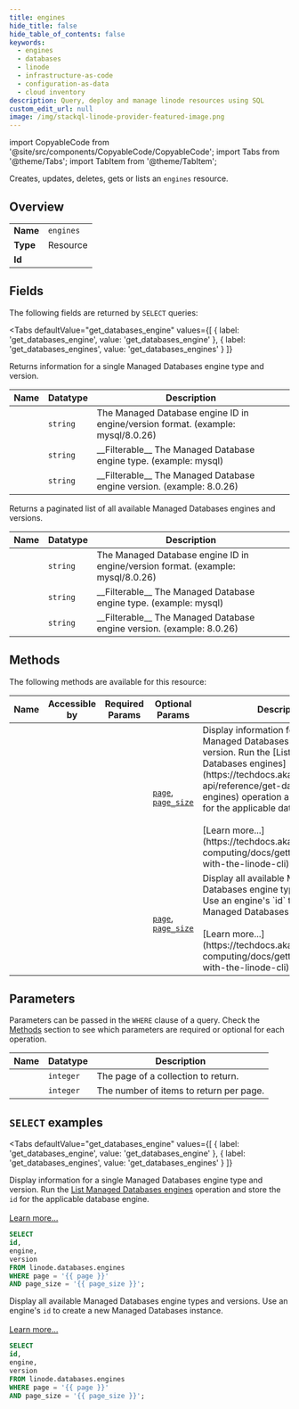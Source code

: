 ```yaml
--- 
title: engines
hide_title: false
hide_table_of_contents: false
keywords:
  - engines
  - databases
  - linode
  - infrastructure-as-code
  - configuration-as-data
  - cloud inventory
description: Query, deploy and manage linode resources using SQL
custom_edit_url: null
image: /img/stackql-linode-provider-featured-image.png
---
```


import CopyableCode from '@site/src/components/CopyableCode/CopyableCode';
import Tabs from '@theme/Tabs';
import TabItem from '@theme/TabItem';

Creates, updates, deletes, gets or lists an <code>engines</code> resource.

## Overview
<table><tbody>
<tr><td><b>Name</b></td><td><code>engines</code></td></tr>
<tr><td><b>Type</b></td><td>Resource</td></tr>
<tr><td><b>Id</b></td><td><CopyableCode code="linode.databases.engines" /></td></tr>
</tbody></table>

## Fields

The following fields are returned by `SELECT` queries:

<Tabs
    defaultValue="get_databases_engine"
    values={[
        { label: 'get_databases_engine', value: 'get_databases_engine' },
        { label: 'get_databases_engines', value: 'get_databases_engines' }
    ]}
>
<TabItem value="get_databases_engine">

Returns information for a single Managed Databases engine type and version.

<table>
<thead>
    <tr>
    <th>Name</th>
    <th>Datatype</th>
    <th>Description</th>
    </tr>
</thead>
<tbody>
<tr>
    <td><CopyableCode code="id" /></td>
    <td><code>string</code></td>
    <td>The Managed Database engine ID in engine/version format. (example: mysql/8.0.26)</td>
</tr>
<tr>
    <td><CopyableCode code="engine" /></td>
    <td><code>string</code></td>
    <td>__Filterable__ The Managed Database engine type. (example: mysql)</td>
</tr>
<tr>
    <td><CopyableCode code="version" /></td>
    <td><code>string</code></td>
    <td>__Filterable__ The Managed Database engine version. (example: 8.0.26)</td>
</tr>
</tbody>
</table>
</TabItem>
<TabItem value="get_databases_engines">

Returns a paginated list of all available Managed Databases engines and versions.

<table>
<thead>
    <tr>
    <th>Name</th>
    <th>Datatype</th>
    <th>Description</th>
    </tr>
</thead>
<tbody>
<tr>
    <td><CopyableCode code="id" /></td>
    <td><code>string</code></td>
    <td>The Managed Database engine ID in engine/version format. (example: mysql/8.0.26)</td>
</tr>
<tr>
    <td><CopyableCode code="engine" /></td>
    <td><code>string</code></td>
    <td>__Filterable__ The Managed Database engine type. (example: mysql)</td>
</tr>
<tr>
    <td><CopyableCode code="version" /></td>
    <td><code>string</code></td>
    <td>__Filterable__ The Managed Database engine version. (example: 8.0.26)</td>
</tr>
</tbody>
</table>
</TabItem>
</Tabs>

## Methods

The following methods are available for this resource:

<table>
<thead>
    <tr>
    <th>Name</th>
    <th>Accessible by</th>
    <th>Required Params</th>
    <th>Optional Params</th>
    <th>Description</th>
    </tr>
</thead>
<tbody>
<tr>
    <td><a href="#get_databases_engine"><CopyableCode code="get_databases_engine" /></a></td>
    <td><CopyableCode code="select" /></td>
    <td></td>
    <td><a href="#parameter-page"><code>page</code></a>, <a href="#parameter-page_size"><code>page_size</code></a></td>
    <td>Display information for a single Managed Databases engine type and version. Run the [List Managed Databases engines](https://techdocs.akamai.com/linode-api/reference/get-databases-engines) operation and store the `id` for the applicable database engine.<br /><br />[Learn more...](https://techdocs.akamai.com/cloud-computing/docs/getting-started-with-the-linode-cli)</td>
</tr>
<tr>
    <td><a href="#get_databases_engines"><CopyableCode code="get_databases_engines" /></a></td>
    <td><CopyableCode code="select" /></td>
    <td></td>
    <td><a href="#parameter-page"><code>page</code></a>, <a href="#parameter-page_size"><code>page_size</code></a></td>
    <td>Display all available Managed Databases engine types and versions. Use an engine's `id` to create a new Managed Databases instance.<br /><br />[Learn more...](https://techdocs.akamai.com/cloud-computing/docs/getting-started-with-the-linode-cli)</td>
</tr>
</tbody>
</table>

## Parameters

Parameters can be passed in the `WHERE` clause of a query. Check the [Methods](#methods) section to see which parameters are required or optional for each operation.

<table>
<thead>
    <tr>
    <th>Name</th>
    <th>Datatype</th>
    <th>Description</th>
    </tr>
</thead>
<tbody>
<tr id="parameter-page">
    <td><CopyableCode code="page" /></td>
    <td><code>integer</code></td>
    <td>The page of a collection to return.</td>
</tr>
<tr id="parameter-page_size">
    <td><CopyableCode code="page_size" /></td>
    <td><code>integer</code></td>
    <td>The number of items to return per page.</td>
</tr>
</tbody>
</table>

## `SELECT` examples

<Tabs
    defaultValue="get_databases_engine"
    values={[
        { label: 'get_databases_engine', value: 'get_databases_engine' },
        { label: 'get_databases_engines', value: 'get_databases_engines' }
    ]}
>
<TabItem value="get_databases_engine">

Display information for a single Managed Databases engine type and version. Run the [List Managed Databases engines](https://techdocs.akamai.com/linode-api/reference/get-databases-engines) operation and store the `id` for the applicable database engine.<br /><br />[Learn more...](https://techdocs.akamai.com/cloud-computing/docs/getting-started-with-the-linode-cli)

```sql
SELECT
id,
engine,
version
FROM linode.databases.engines
WHERE page = '{{ page }}'
AND page_size = '{{ page_size }}';
```
</TabItem>
<TabItem value="get_databases_engines">

Display all available Managed Databases engine types and versions. Use an engine's `id` to create a new Managed Databases instance.<br /><br />[Learn more...](https://techdocs.akamai.com/cloud-computing/docs/getting-started-with-the-linode-cli)

```sql
SELECT
id,
engine,
version
FROM linode.databases.engines
WHERE page = '{{ page }}'
AND page_size = '{{ page_size }}';
```
</TabItem>
</Tabs>
